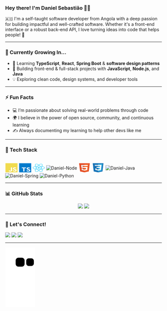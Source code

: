 ### Hey there! I'm Daniel Sebastião 👋✨

🇦🇴 I'm a self-taught software developer from Angola with a deep passion for building impactful and well-crafted software. Whether it's a front-end interface or a robust back-end API, I love turning ideas into code that helps people! 🚀

---

### 🌱 Currently Growing In...

- 🧠 Learning **TypeScript**, **React**, **Spring Boot** & **software design patterns**
- 🔨 Building front-end & full-stack projects with **JavaScript**, **Node.js**, and **Java**
- 💡 Exploring clean code, design systems, and developer tools

---

### ⚡ Fun Facts

- 💻 I’m passionate about solving real-world problems through code
- 🌍 I believe in the power of open source, community, and continuous learning
- ✍️ Always documenting my learning to help other devs like me

---

### 🔧 Tech Stack

<div style="display: inline_block"><br>
  <img align="center" alt="Daniel-JavaScript" height="30" width="40" src="https://raw.githubusercontent.com/devicons/devicon/master/icons/javascript/javascript-plain.svg">
  <img align="center" alt="Daniel-TypeScript" height="30" width="40" src="https://raw.githubusercontent.com/devicons/devicon/master/icons/typescript/typescript-plain.svg">
  <img align="center" alt="Daniel-React" height="30" width="40" src="https://raw.githubusercontent.com/devicons/devicon/master/icons/react/react-original.svg">
  <img align="center" alt="Daniel-Node" height="30" width="40" src="https://cdn.jsdelivr.net/gh/devicons/devicon/icons/nodejs/nodejs-plain.svg">
  <img align="center" alt="Daniel-HTML" height="30" width="40" src="https://raw.githubusercontent.com/devicons/devicon/master/icons/html5/html5-original.svg">
  <img align="center" alt="Daniel-CSS" height="30" width="40" src="https://raw.githubusercontent.com/devicons/devicon/master/icons/css3/css3-original.svg">
  <img align="center" alt="Daniel-Java" height="30" width="40" src="https://cdn.jsdelivr.net/gh/devicons/devicon/icons/java/java-original.svg">
  <img align="center" alt="Daniel-Spring" height="30" width="40" src="https://cdn.jsdelivr.net/gh/devicons/devicon/icons/spring/spring-original.svg">
  <img align="center" alt="Daniel-Python" height="30" width="40" src="https://cdn.jsdelivr.net/gh/devicons/devicon/icons/python/python-original.svg">
</div>

---

### 📊 GitHub Stats

<div align="center">
  <img height="180em" src="https://github-readme-stats.vercel.app/api?username=Daniel-Sebastiao&show_icons=true&theme=dracula&include_all_commits=true&count_private=true"/>
  <img height="180em" src="https://github-readme-stats.vercel.app/api/top-langs/?username=Daniel-Sebastiao&layout=compact&langs_count=7&theme=dracula"/>
</div>

---

### 🤝 Let's Connect!

<div> 
  <a href="mailto:daniel.ds.sebastiao@gmail.com"><img src="https://img.shields.io/badge/-Gmail-%23333?style=for-the-badge&logo=gmail&logoColor=white" target="_blank"></a>
  <a href="https://www.linkedin.com/in/daniel-sebasti%C3%A3o-786024250/" target="_blank"><img src="https://img.shields.io/badge/-LinkedIn-%230077B5?style=for-the-badge&logo=linkedin&logoColor=white" target="_blank"></a> 
  <a href="https://discord.gg/wagxzStdcR" target="_blank"><img src="https://img.shields.io/badge/Discord-7289DA?style=for-the-badge&logo=discord&logoColor=white" target="_blank"></a> 
</div>

---

![Snake animation](https://github.com/rafaballerini/rafaballerini/blob/output/github-contribution-grid-snake.svg)
